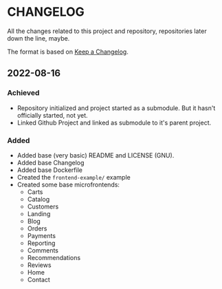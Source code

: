 # CHANGELOG #

All the changes related to this project and repository, repositories later down the line, maybe.

The format is based on [Keep a Changelog](https://keepachangelog.com/en/1.0.0/).

## 2022-08-16

### Achieved

- Repository initialized and project started as a submodule. But it hasn't officially started, not yet.
- Linked Github Project and linked as submodule to it's parent project.

### Added

- Added base (very basic) README and LICENSE (GNU).
- Added base Changelog
- Added base Dockerfile
- Created the `frontend-example/` example
- Created some base microfrontends:
  - Carts
  - Catalog
  - Customers
  - Landing
  - Blog
  - Orders
  - Payments
  - Reporting
  - Comments
  - Recommendations
  - Reviews
  - Home
  - Contact